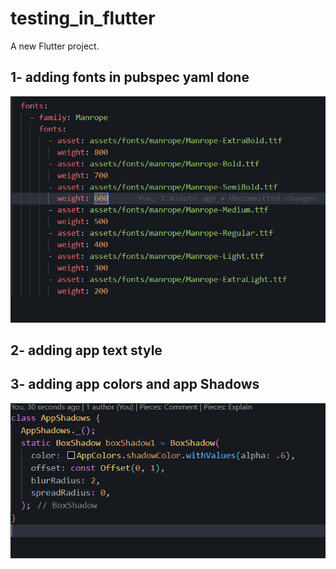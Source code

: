 # testing_in_flutter

A new Flutter project.
## 1- adding fonts in pubspec yaml done 
![alt text](image.png)

## 2- adding app text style 

## 3- adding app colors and app Shadows 
![alt text](image-1.png)
